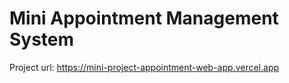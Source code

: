 # Mini Appointment Management System

Project url: https://mini-project-appointment-web-app.vercel.app
